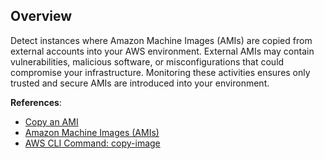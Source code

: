 ## Overview

Detect instances where Amazon Machine Images (AMIs) are copied from external accounts into your AWS environment. External AMIs may contain vulnerabilities, malicious software, or misconfigurations that could compromise your infrastructure. Monitoring these activities ensures only trusted and secure AMIs are introduced into your environment.

**References**:
- [Copy an AMI](https://docs.aws.amazon.com/AWSEC2/latest/UserGuide/CopyingAMIs.html)
- [Amazon Machine Images (AMIs)](https://docs.aws.amazon.com/AWSEC2/latest/UserGuide/AMIs.html)
- [AWS CLI Command: copy-image](https://docs.aws.amazon.com/cli/latest/reference/ec2/copy-image.html)
